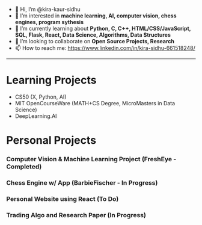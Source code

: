 - 👋 Hi, I’m @kira-kaur-sidhu
- 👀 I’m interested in **machine learning, AI, computer vision, chess engines, program sythesis**
- 🌱 I’m currently learning about **Python, C, C++, HTML/CSS/JavaScript, SQL, Flask, React, Data Science, Algorithms, Data Structures**
- 💞️ I’m looking to collaborate on **Open Source Projects, Research**
- 📫 How to reach me: https://www.linkedin.com/in/kira-sidhu-661518248/

<!---
kira-kaur-sidhu/kira-kaur-sidhu is a ✨ special ✨ repository because its `README.md` (this file) appears on your GitHub profile.
You can click the Preview link to take a look at your changes.
--->
---
# Learning Projects
- CS50 (X, Python, AI)
- MIT OpenCourseWare (MATH+CS Degree, MicroMasters in Data Science)
- DeepLearning.AI

# Personal Projects
### Computer Vision & Machine Learning Project (FreshEye - Completed)

### Chess Engine w/ App (BarbieFischer - In Progress)

### Personal Website using React (To Do)

### Trading Algo and Research Paper (In Progress)
